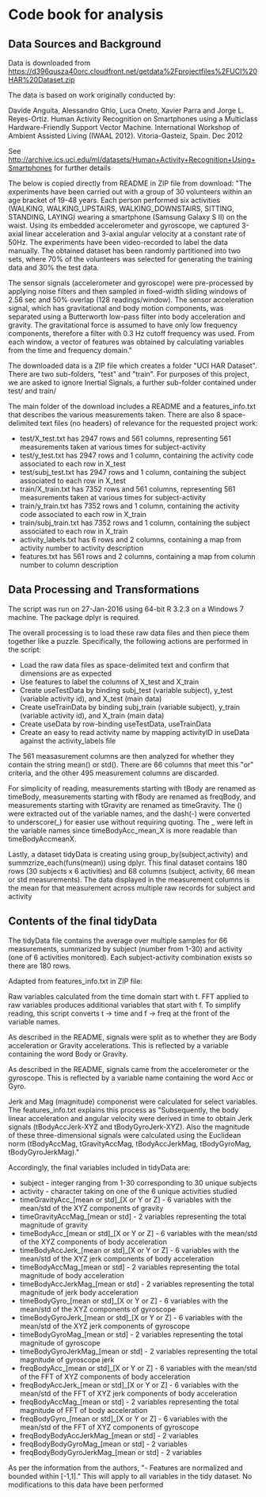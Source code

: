 # Code book for analysis

## Data Sources and Background
Data is downloaded from https://d396qusza40orc.cloudfront.net/getdata%2Fprojectfiles%2FUCI%20HAR%20Dataset.zip

The data is based on work originally conducted by:

Davide Anguita, Alessandro Ghio, Luca Oneto, Xavier Parra and Jorge L. Reyes-Ortiz. Human Activity Recognition on Smartphones using a Multiclass Hardware-Friendly Support Vector Machine. International Workshop of Ambient Assisted Living (IWAAL 2012). Vitoria-Gasteiz, Spain. Dec 2012

See http://archive.ics.uci.edu/ml/datasets/Human+Activity+Recognition+Using+Smartphones for further details

The below is copied directly from README in ZIP file from download:
"The experiments have been carried out with a group of 30 volunteers within an age bracket of 19-48 years. Each person performed six activities (WALKING, WALKING_UPSTAIRS, WALKING_DOWNSTAIRS, SITTING, STANDING, LAYING) wearing a smartphone (Samsung Galaxy S II) on the waist. Using its embedded accelerometer and gyroscope, we captured 3-axial linear acceleration and 3-axial angular velocity at a constant rate of 50Hz. The experiments have been video-recorded to label the data manually. The obtained dataset has been randomly partitioned into two sets, where 70% of the volunteers was selected for generating the training data and 30% the test data. 

The sensor signals (accelerometer and gyroscope) were pre-processed by applying noise filters and then sampled in fixed-width sliding windows of 2.56 sec and 50% overlap (128 readings/window). The sensor acceleration signal, which has gravitational and body motion components, was separated using a Butterworth low-pass filter into body acceleration and gravity. The gravitational force is assumed to have only low frequency components, therefore a filter with 0.3 Hz cutoff frequency was used. From each window, a vector of features was obtained by calculating variables from the time and frequency domain."

The downloaded data is a ZIP file which creates a folder "UCI HAR Dataset".  There are two sub-folders, "test" and "train".  For purposes of this project, we are asked to ignore Inertial Signals, a further sub-folder contained under test/ and train/

The main folder of the download includes a README and a features_info.txt that describes the various measurements taken.  There are also 8 space-delimited text files (no headers) of relevance for the requested project work:

* test/X_test.txt has 2947 rows and 561 columns, representing 561 measurements taken at various times for subject-activity
* test/y_test.txt has 2947 rows and 1 column, containing the activity code associated to each row in X_test
* test/subj_test.txt has 2947 rows and 1 column, containing the subject associated to each row in X_test
* train/X_train.txt has 7352 rows and 561 columns, representing 561 measurements taken at various times for subject-activity
* train/y_train.txt has 7352 rows and 1 column, containing the activity code associated to each row in X_train
* train/subj_train.txt has 7352 rows and 1 column, containing the subject associated to each row in X_train
* activity_labels.txt has 6 rows and 2 columns, containing a map from activity number to activity description
* features.txt has 561 rows and 2 columns, containing a map from column number to column description

## Data Processing and Transformations
The script was run on 27-Jan-2016 using 64-bit R 3.2.3 on a Windows 7 machine.  The package dplyr is required.

The overall processing is to load these raw data files and then piece them together like a puzzle.  Specifically, the following actions are performed in the script:

* Load the raw data files as space-delimited text and confirm that dimensions are as expected
* Use features to label the columns of X_test and X_train
* Create useTestData by binding subj_test (variable subject), y_test (variable activity id), and X_test (main data)
* Create useTrainData by binding subj_train (variable subject), y_train (variable activity id), and X_train (main data)
* Create useData by row-binding useTestData, useTrainData
* Create an easy to read activity name by mapping activityID in useData against the activity_labels file

The 561 measasurement columns are then analyzed for whether they contain the string mean() or std().  There are 66 columns that meet this "or" criteria, and the other 495 measurement columns are discarded.

For simplicity of reading, measurements starting with tBody are renamed as timeBody, measurements starting with fBody are renamed as freqBody, and measurements starting with tGravity are renamed as timeGravity.  The () were extracted out of the variable names, and the dash(-) were converted to underscore(_) for easier use without requiring quoting.  The _ were left in the variable names since timeBodyAcc_mean_X is more readable than timeBodyAccmeanX.

Lastly, a dataset tidyData is creating using group_by(subject,activity) and summzrize_each(funs(mean)) using dplyr.  This final dataset contains 180 rows (30 subjects x 6 activities) and 68 columns (subject, activity, 66 mean or std measurements).  The data displayed in the measurement columns is the mean for that measurement across multiple raw records for subject and activity

## Contents of the final tidyData

The tidyData file contains the average over multiple samples for 66 measurements, summarized by subject (number from 1-30) and activity (one of 6 activities monitored).  Each subject-activity combination exists so there are 180 rows.

Adapted from features_info.txt in ZIP file:

Raw variables calculated from the time domain start with t.  FFT applied to raw variables produces additional variables that start with f.  To simplify reading, this script converts t -> time and f -> freq at the front of the variable names.

As described in the README, signals were split as to whether they are Body acceleration or Gravity accelerations.  This is reflected by a variable containing the word Body or Gravity.

As described in the README, signals came from the accelerometer or the gyroscope.  This is reflected by a variable name containing the word Acc or Gyro.

Jerk and Mag (magnitude) componenst were calculated for select variables.  The features_info.txt explains this process as "Subsequently, the body linear acceleration and angular velocity were derived in time to obtain Jerk signals (tBodyAccJerk-XYZ and tBodyGyroJerk-XYZ). Also the magnitude of these three-dimensional signals were calculated using the Euclidean norm (tBodyAccMag, tGravityAccMag, tBodyAccJerkMag, tBodyGyroMag, tBodyGyroJerkMag)."

Accordingly, the final variables included in tidyData are:
* subject - integer ranging from 1-30 corresponding to 30 unique subjects
* activity - character taking on one of the 6 unique activities studied
* timeGravityAcc_[mean or std]_[X or Y or Z] - 6 variables with the mean/std of the XYZ components of gravity
* timeGravityAccMag_[mean or std] - 2 variables representing the total magnitude of gravity
* timeBodyAcc_[mean or std]_[X or Y or Z] - 6 variables with the mean/std of the XYZ components of body acceleration
* timeBodyAccJerk_[mean or std]_[X or Y or Z] - 6 variables with the mean/std of the XYZ jerk components of body acceleration
* timeBodyAccMag_[mean or std] - 2 variables representing the total magnitude of body acceleration
* timeBodyAccJerkMag_[mean or std] - 2 variables representing the total magnitude of jerk body acceleration
* timeBodyGyro_[mean or std]_[X or Y or Z] - 6 variables with the mean/std of the XYZ components of gyroscope
* timeBodyGyroJerk_[mean or std]_[X or Y or Z] - 6 variables with the mean/std of the XYZ jerk components of gyroscope
* timeBodyGyroMag_[mean or std] - 2 variables representing the total magnitude of gyroscope
* timeBodyGyroJerkMag_[mean or std] - 2 variables representing the total magnitude of gyroscope jerk
* freqBodyAcc_[mean or std]_[X or Y or Z] - 6 variables with the mean/std of the FFT of XYZ components of body acceleration
* freqBodyAccJerk_[mean or std]_[X or Y or Z] - 6 variables with the mean/std of the FFT of XYZ jerk components of body acceleration
* freqBodyAccMag_[mean or std] - 2 variables representing the total magnitude of FFT of body acceleration
* freqBodyGyro_[mean or std]_[X or Y or Z] - 6 variables with the mean/std of the FFT of XYZ components of gyroscope
* freqBodyBodyAccJerkMag_[mean or std] - 2 variables
* freqBodyBodyGyroMag_[mean or std] - 2 variables
* freqBodyBodyGyroJerkMag_[mean or std] - 2 variables

As per the information from the authors, "- Features are normalized and bounded within [-1,1]."  This will apply to all variables in the tidy dataset.  No modifications to this data have been performed
